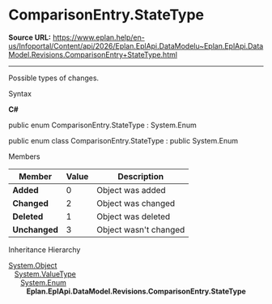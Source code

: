# ComparisonEntry.StateType

**Source URL:** https://www.eplan.help/en-us/Infoportal/Content/api/2026/Eplan.EplApi.DataModelu~Eplan.EplApi.DataModel.Revisions.ComparisonEntry+StateType.html

---

Possible types of changes.

Syntax

**C#**



public enum ComparisonEntry.StateType : System.Enum

public enum class ComparisonEntry.StateType : public System.Enum


Members

| Member | Value | Description |
| --- | --- | --- |
| **Added** | 0 | Object was added |
| **Changed** | 2 | Object was changed |
| **Deleted** | 1 | Object was deleted |
| **Unchanged** | 3 | Object wasn't changed |

Inheritance Hierarchy

[System.Object](#)  
   [System.ValueType](#)  
      [System.Enum](#)  
         **Eplan.EplApi.DataModel.Revisions.ComparisonEntry.StateType**
